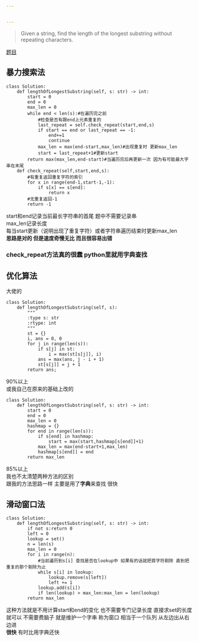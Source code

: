 ```yaml
---


---
```


<blockquote>
<p>Given a string, find the length of the longest substring without<br>
repeating characters.</p>
</blockquote>
<p><a href="https://leetcode-cn.com/problems/longest-substring-without-repeating-characters">题目</a></p>
<h2 id="暴力搜索法">暴力搜索法</h2>
<pre class=" language-python"><code class="prism  language-python"><span class="token keyword">class</span> <span class="token class-name">Solution</span><span class="token punctuation">:</span>
    <span class="token keyword">def</span> <span class="token function">lengthOfLongestSubstring</span><span class="token punctuation">(</span>self<span class="token punctuation">,</span> s<span class="token punctuation">:</span> <span class="token builtin">str</span><span class="token punctuation">)</span> <span class="token operator">-</span><span class="token operator">&gt;</span> <span class="token builtin">int</span><span class="token punctuation">:</span>
        start <span class="token operator">=</span> <span class="token number">0</span>
        end <span class="token operator">=</span> <span class="token number">0</span>
        max_len <span class="token operator">=</span> <span class="token number">0</span>
        <span class="token keyword">while</span> end <span class="token operator">&lt;</span> <span class="token builtin">len</span><span class="token punctuation">(</span>s<span class="token punctuation">)</span><span class="token punctuation">:</span><span class="token comment">#在遍历完之前</span>
	        <span class="token comment">#检查是否有跟end上元素重复的</span>
            last_repeat <span class="token operator">=</span> self<span class="token punctuation">.</span>check_repeat<span class="token punctuation">(</span>start<span class="token punctuation">,</span>end<span class="token punctuation">,</span>s<span class="token punctuation">)</span>
            <span class="token keyword">if</span> start <span class="token operator">==</span> end <span class="token operator">or</span> last_repeat <span class="token operator">==</span> <span class="token operator">-</span><span class="token number">1</span><span class="token punctuation">:</span>
                end<span class="token operator">+=</span><span class="token number">1</span>
                <span class="token keyword">continue</span>
            max_len <span class="token operator">=</span> <span class="token builtin">max</span><span class="token punctuation">(</span>end<span class="token operator">-</span>start<span class="token punctuation">,</span>max_len<span class="token punctuation">)</span><span class="token comment">#出现重复时 更新max_len</span>
            start <span class="token operator">=</span> last_repeat<span class="token operator">+</span><span class="token number">1</span><span class="token comment">#更新start</span>
        <span class="token keyword">return</span> <span class="token builtin">max</span><span class="token punctuation">(</span>max_len<span class="token punctuation">,</span>end<span class="token operator">-</span>start<span class="token punctuation">)</span><span class="token comment">#当遍历完后再更新一次 因为有可能最大字串在末尾</span>
    <span class="token keyword">def</span> <span class="token function">check_repeat</span><span class="token punctuation">(</span>self<span class="token punctuation">,</span>start<span class="token punctuation">,</span>end<span class="token punctuation">,</span>s<span class="token punctuation">)</span><span class="token punctuation">:</span>
	    <span class="token comment">#有重复返回重复字符的索引</span>
        <span class="token keyword">for</span> x <span class="token keyword">in</span> <span class="token builtin">range</span><span class="token punctuation">(</span>end<span class="token number">-1</span><span class="token punctuation">,</span>start<span class="token number">-1</span><span class="token punctuation">,</span><span class="token operator">-</span><span class="token number">1</span><span class="token punctuation">)</span><span class="token punctuation">:</span>
            <span class="token keyword">if</span> s<span class="token punctuation">[</span>x<span class="token punctuation">]</span> <span class="token operator">==</span> s<span class="token punctuation">[</span>end<span class="token punctuation">]</span><span class="token punctuation">:</span>
                <span class="token keyword">return</span> x
        <span class="token comment">#无重复返回-1</span>
        <span class="token keyword">return</span> <span class="token operator">-</span><span class="token number">1</span>
</code></pre>
<p>start和end记录当前最长字符串的首尾 题中不需要记录串<br>
max_len记录长度<br>
每当start更新（说明出现了重复字符）或者字符串遍历结束时更新max_len<br>
<strong>思路是对的 但是速度奇慢无比 而且很容易出错</strong></p>
<h3 id="check_repeat方法真的很蠢-python里就用字典查找">check_repeat方法真的很蠢 python里就用字典查找</h3>
<h2 id="优化算法">优化算法</h2>
<p>大佬的</p>
<pre class=" language-python"><code class="prism  language-python"><span class="token keyword">class</span> <span class="token class-name">Solution</span><span class="token punctuation">:</span>
    <span class="token keyword">def</span> <span class="token function">lengthOfLongestSubstring</span><span class="token punctuation">(</span>self<span class="token punctuation">,</span> s<span class="token punctuation">)</span><span class="token punctuation">:</span>
        <span class="token triple-quoted-string string">"""
        :type s: str
        :rtype: int
        """</span>
        st <span class="token operator">=</span> <span class="token punctuation">{</span><span class="token punctuation">}</span>
        i<span class="token punctuation">,</span> ans <span class="token operator">=</span> <span class="token number">0</span><span class="token punctuation">,</span> <span class="token number">0</span>
        <span class="token keyword">for</span> j <span class="token keyword">in</span> <span class="token builtin">range</span><span class="token punctuation">(</span><span class="token builtin">len</span><span class="token punctuation">(</span>s<span class="token punctuation">)</span><span class="token punctuation">)</span><span class="token punctuation">:</span>
            <span class="token keyword">if</span> s<span class="token punctuation">[</span>j<span class="token punctuation">]</span> <span class="token keyword">in</span> st<span class="token punctuation">:</span>
                i <span class="token operator">=</span> <span class="token builtin">max</span><span class="token punctuation">(</span>st<span class="token punctuation">[</span>s<span class="token punctuation">[</span>j<span class="token punctuation">]</span><span class="token punctuation">]</span><span class="token punctuation">,</span> i<span class="token punctuation">)</span>
            ans <span class="token operator">=</span> <span class="token builtin">max</span><span class="token punctuation">(</span>ans<span class="token punctuation">,</span> j <span class="token operator">-</span> i <span class="token operator">+</span> <span class="token number">1</span><span class="token punctuation">)</span>
            st<span class="token punctuation">[</span>s<span class="token punctuation">[</span>j<span class="token punctuation">]</span><span class="token punctuation">]</span> <span class="token operator">=</span> j <span class="token operator">+</span> <span class="token number">1</span>
        <span class="token keyword">return</span> ans<span class="token punctuation">;</span>
</code></pre>
<p>90%以上<br>
或我自己在原来的基础上改的</p>
<pre class=" language-python"><code class="prism  language-python"><span class="token keyword">class</span> <span class="token class-name">Solution</span><span class="token punctuation">:</span>
    <span class="token keyword">def</span> <span class="token function">lengthOfLongestSubstring</span><span class="token punctuation">(</span>self<span class="token punctuation">,</span> s<span class="token punctuation">:</span> <span class="token builtin">str</span><span class="token punctuation">)</span> <span class="token operator">-</span><span class="token operator">&gt;</span> <span class="token builtin">int</span><span class="token punctuation">:</span>
        start <span class="token operator">=</span> <span class="token number">0</span>
        end <span class="token operator">=</span> <span class="token number">0</span>
        max_len <span class="token operator">=</span> <span class="token number">0</span>
        hashmap <span class="token operator">=</span> <span class="token punctuation">{</span><span class="token punctuation">}</span>
        <span class="token keyword">for</span> end <span class="token keyword">in</span> <span class="token builtin">range</span><span class="token punctuation">(</span><span class="token builtin">len</span><span class="token punctuation">(</span>s<span class="token punctuation">)</span><span class="token punctuation">)</span><span class="token punctuation">:</span>
            <span class="token keyword">if</span> s<span class="token punctuation">[</span>end<span class="token punctuation">]</span> <span class="token keyword">in</span> hashmap<span class="token punctuation">:</span>
                start <span class="token operator">=</span> <span class="token builtin">max</span><span class="token punctuation">(</span>start<span class="token punctuation">,</span>hashmap<span class="token punctuation">[</span>s<span class="token punctuation">[</span>end<span class="token punctuation">]</span><span class="token punctuation">]</span><span class="token operator">+</span><span class="token number">1</span><span class="token punctuation">)</span>
            max_len <span class="token operator">=</span> <span class="token builtin">max</span><span class="token punctuation">(</span>end<span class="token operator">-</span>start<span class="token operator">+</span><span class="token number">1</span><span class="token punctuation">,</span>max_len<span class="token punctuation">)</span>
            hashmap<span class="token punctuation">[</span>s<span class="token punctuation">[</span>end<span class="token punctuation">]</span><span class="token punctuation">]</span> <span class="token operator">=</span> end
        <span class="token keyword">return</span> max_len
</code></pre>
<p>85%以上<br>
我也不太清楚两种方法的区别<br>
跟我的方法思路一样 主要是用了<strong>字典</strong>来查找 很快</p>
<h2 id="滑动窗口法">滑动窗口法</h2>
<pre class=" language-python"><code class="prism  language-python"><span class="token keyword">class</span> <span class="token class-name">Solution</span><span class="token punctuation">:</span>
    <span class="token keyword">def</span> <span class="token function">lengthOfLongestSubstring</span><span class="token punctuation">(</span>self<span class="token punctuation">,</span> s<span class="token punctuation">:</span> <span class="token builtin">str</span><span class="token punctuation">)</span> <span class="token operator">-</span><span class="token operator">&gt;</span> <span class="token builtin">int</span><span class="token punctuation">:</span>
        <span class="token keyword">if</span> <span class="token operator">not</span> s<span class="token punctuation">:</span><span class="token keyword">return</span> <span class="token number">0</span>
        left <span class="token operator">=</span> <span class="token number">0</span>
        lookup <span class="token operator">=</span> <span class="token builtin">set</span><span class="token punctuation">(</span><span class="token punctuation">)</span>
        n <span class="token operator">=</span> <span class="token builtin">len</span><span class="token punctuation">(</span>s<span class="token punctuation">)</span>
        max_len <span class="token operator">=</span> <span class="token number">0</span>
        <span class="token keyword">for</span> i <span class="token keyword">in</span> <span class="token builtin">range</span><span class="token punctuation">(</span>n<span class="token punctuation">)</span><span class="token punctuation">:</span>
	        <span class="token comment">#当前遍历到s[i] 查找是否在lookup中 如果有的话就把首字符剔除 直到把重复的那个剔除为止</span>
            <span class="token keyword">while</span> s<span class="token punctuation">[</span>i<span class="token punctuation">]</span> <span class="token keyword">in</span> lookup<span class="token punctuation">:</span>
                lookup<span class="token punctuation">.</span>remove<span class="token punctuation">(</span>s<span class="token punctuation">[</span>left<span class="token punctuation">]</span><span class="token punctuation">)</span>
                left <span class="token operator">+=</span> <span class="token number">1</span>
            lookup<span class="token punctuation">.</span>add<span class="token punctuation">(</span>s<span class="token punctuation">[</span>i<span class="token punctuation">]</span><span class="token punctuation">)</span>
            <span class="token keyword">if</span> <span class="token builtin">len</span><span class="token punctuation">(</span>lookup<span class="token punctuation">)</span> <span class="token operator">&gt;</span> max_len<span class="token punctuation">:</span>max_len <span class="token operator">=</span> <span class="token builtin">len</span><span class="token punctuation">(</span>lookup<span class="token punctuation">)</span>
        <span class="token keyword">return</span> max_len
</code></pre>
<p>这种方法就是不用计算start和end的变化 也不需要专门记录长度 直接求set的长度就可以 不需要费脑子 就是维护一个字串 称为窗口 相当于一个队列 从左边出从右边进<br>
<strong>很快</strong> 有时比用字典还快</p>

